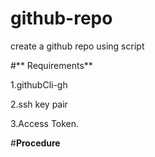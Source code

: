 # **github-repo**
create a github repo using script

#** Requirements**

1.githubCli-gh

2.ssh key pair

3.Access Token.

#**Procedure** 
